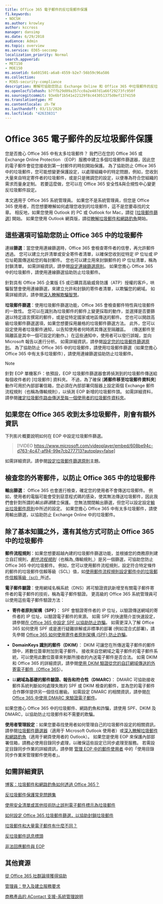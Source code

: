 ```yaml
---
title: Office 365 電子郵件的反垃圾郵件保護
f1.keywords:
- NOCSH
ms.author: krowley
author: kccross
manager: dansimp
ms.date: 6/29/2018
audience: Admin
ms.topic: overview
ms.service: O365-seccomp
localization_priority: Normal
search.appverid:
- MET150
- MOE150
ms.assetid: 6a601501-a6a8-4559-b2e7-56b59c96a586
ms.collection:
- M365-security-compliance
description: 瞭解可協助您防止 Exchange Online 和 Office 365 中垃圾郵件的反垃圾郵件設定和篩選器。 在 Office 365 中取得太多垃圾郵件？ 您可以自訂垃圾郵件篩選器和反垃圾郵件原則設定。
ms.openlocfilehash: b7ffb29d09a357cc0a2e407d1a66f29273fc950f
ms.sourcegitcommit: 93e6bf1b541e22129f8c443051375d0ef1374150
ms.translationtype: MT
ms.contentlocale: zh-TW
ms.lasthandoff: 03/13/2020
ms.locfileid: "42633831"
---
```

# <a name="office-365-email-anti-spam-protection"></a>Office 365 電子郵件的反垃圾郵件保護

您是否擔心 Office 365 中有太多垃圾郵件？ 我們已在您的 Office 365 或 Exchange Online Protection （EOP）服務中建立多個垃圾郵件篩選器，因此您的電子郵件會從您接收到第一封郵件的時刻開始保護。 為了協助防止 Office 365 中的垃圾郵件，您可能想變更保護設定，以處理組織中的特定問題，例如，您收到大量來自特定寄件者的垃圾郵件，或是只是微調您的設定，以便專為符合您組織的需求而量身定制。 若要這麼做，您可以在 Office 365 安全性&amp;與合規性中心變更反垃圾郵件設定。

本文適用于 Office 365 系統管理員。 如果您不是系統管理員，但您是 Office 365 使用者，而您想要瞭解如何處理您收到的垃圾郵件，這不是您要尋找的文章。 相反地，如果您使用 Outlook 的 PC 或 Outlook for Mac，請從 [[垃圾郵件篩選](https://support.office.com/article/5ae3ea8e-cf41-4fa0-b02a-3b96e21de089)] 開始。 如果您使用 Outlook 網頁版，請從[瞭解垃圾郵件和網路釣魚](https://support.office.com/article/86c1d76f-4d5a-4967-9647-35665dc17c31)開始。

## <a name="these-options-help-you-prevent-spam-in-office-365"></a>這些選項可協助您防止 Office 365 中的垃圾郵件

 連線**篩選**：當您使用連線篩選時，Office 365 會檢查寄件者的信譽，再允許郵件透過。 您可以建立允許清單或安全寄件者清單，以確保您收到從特定 IP 位址或 IP 位址範圍傳送給您的每封郵件。 您也可以建立用來封鎖郵件的 IP 位址清單，稱為封鎖清單。 如需詳細資訊，請參閱[設定連線篩選原則](configure-the-connection-filter-policy.md)。 如果您擔心 Office 365 中的垃圾郵件，請使用連線篩選協助防止垃圾郵件。

針對具有 Office 365 企業版 E5 或已購買高級威脅防護（ATP）授權的客戶，哄騙智慧會使用連線篩選，來建立允許和封鎖的寄件者清單，以欺騙您的網域。 如需詳細資訊，請參閱[深入瞭解欺騙智慧](learn-about-spoof-intelligence.md)。

 **垃圾郵件篩選**：使用垃圾郵件篩選功能，Office 365 會檢查郵件特性與垃圾郵件的一致性。 您可以在識別為垃圾郵件的郵件上變更採取的動作，並選擇是否要篩選以特定語言撰寫的郵件，或是從特定國家或地區傳送的郵件。 您也可以開啟高級垃圾郵件篩選選項，如果您想要採用嚴格的垃圾郵件篩選方法。 此外，您可以設定使用者垃圾郵件通知，以告知使用者何時將其傳送至隔離區。 （傳送郵件至隔離區是其中一個可設定的動作。）在這些通知中，使用者可以發行誤報，並向 Microsoft 報告以進行分析。 如需詳細資訊，請參閱[設定您的垃圾郵件篩選原則](configure-your-spam-filter-policies.md)。 為了協助防止 Office 365 中的垃圾郵件，請使用垃圾郵件篩選（如果您擔心 Office 365 中有太多垃圾郵件），請使用連線篩選協助防止垃圾郵件。

> [!NOTE]
> 針對 EOP 單機客戶：依預設，EOP 垃圾郵件篩選器會將偵測到的垃圾郵件傳送給每個收件者的 [垃圾郵件] 資料夾。 不過，為了確保 [**將郵件移至垃圾郵件資料夾**] 動作可用於內部部署信箱，您必須在內部部署伺服器上設定兩個 Exchange 郵件流程規則（也稱為傳輸規則），以偵測 EOP 新增的垃圾郵件頭。 如需詳細資料，請參閱[確定垃圾郵件路由傳送至每一個使用者的垃圾郵件資料夾](ensure-that-spam-is-routed-to-each-user-s-junk-email-folder.md)。

## <a name="extra-information-if-you-receive-too-much-spam-in-office-365"></a>如果您在 Office 365 收到太多垃圾郵件，則會有額外資訊

下列影片概要說明如何在 EOP 中設定垃圾郵件篩選。

> [!VIDEO https://www.microsoft.com/videoplayer/embed/608be94c-d763-4c47-af94-99e7cb277713?autoplay=false]

如需詳細資訊，請參閱[設定垃圾郵件篩選原則](configure-your-spam-filter-policies.md)主題。

## <a name="check-your-outgoing-messages-to-prevent-spam-in-office-365"></a>檢查您的外寄郵件，以防止 Office 365 中的垃圾郵件

 **輸出篩選**： Office 365 也會進行檢查，確定您的使用者不會傳送垃圾郵件。 例如，使用者的電腦可能會受到惡意程式碼的感染，使其無法傳送垃圾郵件，因此我們會針對所謂的*輸出篩選*建立保護。 您無法關閉輸出篩選，但您可以設定設定[輸出垃圾郵件原則](configure-the-outbound-spam-policy.md)中所述的設定。 如果您擔心 Office 365 中有太多垃圾郵件，請使用輸出篩選，以協助防止 Exchange Online 中的垃圾郵件。

## <a name="beyond-the-basics-more-ways-to-prevent-spam-in-office-365"></a>除了基本知識之外，還有其他方式可防止 Office 365 中的垃圾郵件

 **郵件流程規則**：如果您想要超越內建的垃圾郵件篩選功能，並根據您的商務原則建立自訂規則，_[郵件流程規則](https://docs.microsoft.com/exchange/security-and-compliance/mail-flow-rules/mail-flow-rules)_（也稱為_傳輸規則_）是另一個篩選，可協助您防止 Office 365 中的垃圾郵件。 例如，您可以使用郵件流程規則，設定符合特定條件的郵件的垃圾郵件信賴等級（SCL）值，如[使用郵件流程規則設定郵件中的垃圾郵件信賴等級（scl）](use-mail-flow-rules-to-set-the-spam-confidence-level-scl-in-messages.md)所述。

 **電子郵件驗證**：使用網域名稱系統（DNS）將可驗證資訊新增至有關電子郵件寄件者的電子郵件的技術，稱為電子郵件驗證。 更高級的 Office 365 系統管理員可以使用這些電子郵件驗證方法：

- **寄件者原則架構（SPF）**： SPF 會驗證寄件者的 IP 位址，以驗證傳送網域的寄件者的 IP 位址，以驗證電子郵件的來源。 如需 SPF 的快速簡介並快速設定，請參閱[在 Office 365 中設定 SPF 以協助防止詐騙](set-up-spf-in-office-365-to-help-prevent-spoofing.md)。 如需更深入了解 Office 365 如何使用 SPF 或是進行疑難排解或非標準的部署 (例如混合式部署)，請先參閱 [Office 365 如何使用寄件者原則架構 (SPF) 防止詐騙](how-office-365-uses-spf-to-prevent-spoofing.md)。

- **DomainKeys 識別的郵件（DKIM）**： DKIM 可讓您在所傳送電子郵件的郵件頭中，將數位簽章附加到電子郵件。 接收來自您網域之電子郵件的電子郵件系統，可以使用此數位簽章來判斷所接收的內送電子郵件是否合法。 如需 DKIM 和 Office 365 的詳細資訊，請參閱[使用 DKIM 驗證從您的自訂網域傳送的外寄電子郵件（Office 365](use-dkim-to-validate-outbound-email.md)）。

- 以**網域為基礎的郵件驗證、報告和符合性（DMARC）**： DMARC 可協助接收郵件系統判斷如何處理失敗的 SPF 或 DKIM 檢查的郵件，並為您的電子郵件合作夥伴提供另一個信任層級。 如需設定 DMARC 的相關資訊，請參閱[在 Office 365 中使用 DMARC 來驗證電子郵件](use-dmarc-to-validate-email.md)。

如果您擔心 Office 365 中的垃圾郵件、網路釣魚和詐騙，請使用 SPF、DKIM 及 DMARC，以協助防止垃圾郵件和不需要的欺騙。

 **使用者管理設定**：如果您要尋找使用者如何管理自己的垃圾郵件設定的相關資訊，請參閱[垃圾郵件篩選器](https://support.office.com/article/5ae3ea8e-cf41-4fa0-b02a-3b96e21de089)（適用于 Microsoft Outlook 使用者）或[深入瞭解垃圾郵件和網路釣魚](https://support.microsoft.com/article/86c1d76f-4d5a-4967-9647-35665dc17c31)（適用于網頁使用者的 Outlook）。 如果您是使用 EOP 來保護內部部署信箱，請務必使用目錄同步處理，以確保這些設定已同步處理至服務。 若需設定目錄同步作業的詳細資訊，請參閱 [管理 EOP 中的郵件使用者](manage-mail-users-in-eop.md) 中的「使用目錄同步作業來管理郵件使用者」。

## <a name="for-more-information"></a>如需詳細資訊

[博客：垃圾郵件和網路釣魚如何透過 Office 365？](https://blogs.msdn.microsoft.com/tzink/2014/09/12/why-does-spam-and-phishing-get-through-office-365-and-what-can-be-done-about-it/)

[反垃圾郵件保護常見問題集](anti-spam-protection-faq.md)

[使用安全清單或其他技術防止誤判電子郵件標示為垃圾郵件](prevent-email-from-being-marked-as-spam.md)

[如何設定 Office 365 垃圾郵件篩選，以協助封鎖垃圾郵件](reduce-spam-email.md)

[垃圾郵件和大量電子郵件有什麼不同？](what-s-the-difference-between-junk-email-and-bulk-email.md)

[反垃圾郵件訊息標頭](anti-spam-message-headers.md)

[非法回應郵件與 EOP](backscatter-messages-and-eop.md)

## <a name="more-resources"></a>其他資源

[從 Office 365 社群論壇獲得協助](https://techcommunity.microsoft.com/t5/Office-365/ct-p/Office365)

[管理員：登入及建立服務要求](https://portal.office.com/AdminPortal/Home?ref=support)

[商務產品的 AContact 支援-系統管理說明](https://docs.microsoft.com/Office365/Admin/contact-support-for-business-products)
